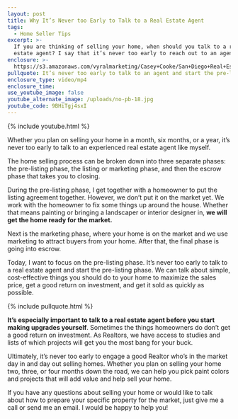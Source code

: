 ```yaml
---
layout: post
title: Why It’s Never too Early to Talk to a Real Estate Agent
tags:
  - Home Seller Tips
excerpt: >-
  If you are thinking of selling your home, when should you talk to a real
  estate agent? I say that it’s never too early to reach out to an agent.
enclosure: >-
  https://s3.amazonaws.com/vyralmarketing/Casey+Cooke/San+Diego+Real+Estate+Agent-+Why+Its+Never+too+Early+to+Talk+to+a+Real+Estate+Agent.mp4
pullquote: It’s never too early to talk to an agent and start the pre-listing process.
enclosure_type: video/mp4
enclosure_time:
use_youtube_image: false
youtube_alternate_image: /uploads/no-pb-18.jpg
youtube_code: 9BHiTgj4sxI
---
```



{% include youtube.html %}

Whether you plan on selling your home in a month, six months, or a year, it’s never too early to talk to an experienced real estate agent like myself.

The home selling process can be broken down into three separate phases: the pre-listing phase, the listing or marketing phase, and then the escrow phase that takes you to closing.

During the pre-listing phase, I get together with a homeowner to put the listing agreement together. However, we don’t put it on the market yet. We work with the homeowner to fix some things up around the house. Whether that means painting or bringing a landscaper or interior designer in, **we will get the home ready for the market.**

Next is the marketing phase, where your home is on the market and we use marketing to attract buyers from your home. After that, the final phase is going into escrow.

Today, I want to focus on the pre-listing phase. It’s never too early to talk to a real estate agent and start the pre-listing phase. We can talk about simple, cost-effective things you should do to your home to maximize the sales price, get a good return on investment, and get it sold as quickly as possible.

{% include pullquote.html %}

**It’s especially important to talk to a real estate agent before you start making upgrades yourself**. Sometimes the things homeowners do don’t get a good return on investment. As Realtors, we have access to studies and lists of which projects will get you the most bang for your buck.

Ultimately, it’s never too early to engage a good Realtor who’s in the market day in and day out selling homes. Whether you plan on selling your home two, three, or four months down the road, we can help you pick paint colors and projects that will add value and help sell your home.

If you have any questions about selling your home or would like to talk about how to prepare your specific property for the market, just give me a call or send me an email. I would be happy to help you!

&nbsp;